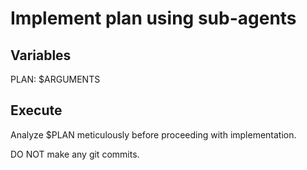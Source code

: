 # Implement plan using sub-agents

## Variables

PLAN: $ARGUMENTS

## Execute

Analyze $PLAN meticulously before proceeding with implementation.

DO NOT make any git commits.
